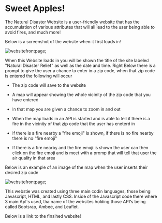 # Sweet Apples!

The Natural Disaster Website is a user-friendly website that has the accumulation of various attributes that will all lead to the user being able to avoid fires, and much more!

Below is a screenshot of the website when it first loads in!

![websitefrontpage](assets/images/websitepage1.png);

When this Website loads in you will be shown the title of the site labeled "Natural Disaster Relief" as well as the date and time. Right Below there is a prompt to give the user a chance to enter in a zip code, when that zip code is entered the following will occur

* The zip code will save to the website

* A map will appear showing the whole vicinity of the zip code that you have entered

* In that map you are given a chance to  zoom in and out 

* When the map loads in an API is started and is able to tell if there is a fire in the vicinity of that zip code that the user has eneterd in 

* If there is a fire nearby a "fire emoji" is shown, if there is no fire nearby there is no "fire emoji"

* If there is a fire nearby and the fire emoji is shown the user can then click on the fire emoji and is meet with a promp that will tell that user the air quality in that area


Below is an example of an image of the map when the user inserts their desired zip code 

![websitefrontpage](assets/images/map-screenshot.png);

This webstie was created using three main codin languages, those being Javascript, HTML, and lastly CSS. Inside of the Javascript code there where 3 main ApI's used, tha name of the websites holding those API's being called Bootsrap, Ambee, and Leaflet.

Below is a link to the finsihed website!